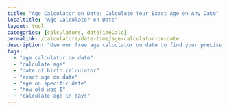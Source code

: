 ```yaml
---
title: "Age Calculator on Date: Calculate Your Exact Age on Any Date"
localtitle: "Age Calculator on Date"
layout: tool
categories: [calculators, dateTimeCalc]
permalink: /calculators/date-time/age-calculator-on-date
description: "Use our free age calculator on date to find your precise age in years, months, and days. Instantly calculate how old you were, or will be, on any specific date."
tags:
  - "age calculator on date"
  - "calculate age"
  - "date of birth calculator"
  - "exact age on date"
  - "age on specific date"
  - "how old was I"
  - "calculate age in days"
---
```


<link rel="stylesheet" href="https://cdnjs.cloudflare.com/ajax/libs/font-awesome/6.5.1/css/all.min.css">

<div class="ac2-wrapper">
    <style>
        :root {
            --ac2-bg: #111827;
            --ac2-bg-surface: #1f2937;
            --ac2-bg-inset: #111827;
            --ac2-border: #374151;
            --ac2-primary: #818cf8;
            --ac2-primary-glow: rgba(129, 140, 248, 0.5);
            --ac2-secondary: #f472b6;
            --ac2-text-heading: #f9fafb;
            --ac2-text-body: #d1d5db;
            --ac2-text-muted: #9ca3af;
            --ac2-shadow: 0 10px 15px -3px rgba(0,0,0,0.1), 0 4px 6px -2px rgba(0,0,0,0.05);
        }

        .ac2-wrapper {
            font-family: 'Inter', sans-serif;
            background-color: var(--ac2-bg);
            color: var(--ac2-text-body);
            line-height: 1.7;
        }

        .ac2-container {
            max-width: 1280px;
            margin: 0 auto;
            padding: 2rem 0.5rem;
        }
        
        .ac2-header {
            text-align: center;
            margin-bottom: 2.5rem;
        }
        .ac2-header h1 {
            font-size: 2.5rem;
            font-weight: 800;
            color: var(--ac2-text-heading);
            background: linear-gradient(90deg, var(--ac2-primary), var(--ac2-secondary));
            -webkit-background-clip: text;
            -webkit-text-fill-color: transparent;
            margin-bottom: 0.5rem;
        }
        .ac2-header p {
            color: var(--ac2-text-muted);
            font-size: 1.1rem;
        }

        /* Main Layout Grid */
        .ac2-main-layout {
            display: flex;
            flex-direction: column;
            gap: 2rem;
        }
        
        /* Desktop Layout (2 Columns) */
        @media (min-width: 1024px) {
            .ac2-main-layout {
                display: grid;
                grid-template-columns: 1fr 320px;
                gap: 2rem;
                align-items: start;
            }
        }

        /* Right Sidebar Styles */
        .ac2-right-sidebar {
            display: flex;
            flex-direction: column;
            gap: 2rem;
        }
        @media (min-width: 1024px) {
            .ac2-right-sidebar {
                position: sticky;
                top: 2rem;
            }
        }
        .ac2-sidebar-card {
            background: var(--ac2-bg-surface);
            border-radius: 1.5rem;
            padding: 1.5rem;
            border: 1px solid var(--ac2-border);
        }
        .ac2-ad-placeholder {
            min-height: 250px;
            display: flex;
            align-items: center;
            justify-content: center;
            flex-direction: column;
            border: 2px dashed var(--ac2-border);
            text-align: center;
            color: var(--ac2-text-muted);
            border-radius: 1rem;
        }
        .ac2-ad-placeholder i {
            margin-bottom: 1rem;
            font-size: 2rem;
            opacity: 0.5;
        }
        .ac2-related-tools h3 {
            font-size: 1.25rem;
            font-weight: 700;
            margin-bottom: 1.5rem;
            display: flex;
            align-items: center;
            gap: 0.75rem;
            background: linear-gradient(90deg, var(--ac2-secondary), var(--ac2-primary));
            -webkit-background-clip: text;
            -webkit-text-fill-color: transparent;
        }
        .ac2-related-tools ul { list-style: none; padding: 0; margin: 0; }
        .ac2-related-tools li a {
            display: flex;
            align-items: center;
            gap: 1rem;
            padding: 0.8rem 1rem;
            border-radius: 0.75rem;
            text-decoration: none;
            color: var(--ac2-text-body);
            transition: background-color 0.2s ease, color 0.2s ease;
        }
        .ac2-related-tools li a:hover {
            background-color: rgba(129, 140, 248, 0.1);
            color: var(--ac2-primary);
        }
        .ac2-related-tools li a i {
            font-size: 1rem;
            width: 20px;
            text-align: center;
            color: var(--ac2-primary);
        }

        /* Tool Box Styles */
        .ac2-tool-box {
            background: var(--ac2-bg-surface);
            border-radius: 1.5rem;
            padding: 2.5rem;
            border: 1px solid var(--ac2-border);
            box-shadow: 0 0 60px -15px rgba(0,0,0,0.3);
            position: relative;
            overflow: hidden;
        }
        .ac2-tool-box::before {
            content: '';
            position: absolute;
            top: -50%; left: -50%;
            width: 200%; height: 200%;
            background: radial-gradient(circle, var(--ac2-primary-glow) 0%, transparent 40%);
            animation: ac2-rotate 15s linear infinite;
            opacity: 0.2;
        }
        @keyframes ac2-rotate { from { transform: rotate(0deg); } to { transform: rotate(360deg); } }

        .ac2-inputs {
            display: grid;
            grid-template-columns: 1fr;
            gap: 2rem;
            margin-bottom: 2rem;
            position: relative;
            z-index: 2;
        }
        @media (min-width: 500px) {
            .ac2-inputs { grid-template-columns: 1fr 1fr; }
        }

        .ac2-input-group { display: flex; flex-direction: column; }
        .ac2-input-group label {
            font-weight: 600;
            color: var(--ac2-text-body);
            margin-bottom: 0.75rem;
            font-size: 1rem;
        }
        .ac2-input-group input[type="date"] {
            background-color: var(--ac2-bg-inset);
            border: 1px solid var(--ac2-border);
            color: var(--ac2-text-heading);
            padding: 0.8rem 1rem;
            border-radius: 0.75rem;
            font-family: inherit;
            font-size: 1rem;
            transition: all 0.2s ease-in-out;
        }
        .ac2-input-group input[type="date"]:focus {
            outline: none;
            border-color: var(--ac2-primary);
            box-shadow: 0 0 0 3px var(--ac2-primary-glow);
        }
        input[type="date"]::-webkit-calendar-picker-indicator {
            filter: invert(1);
            cursor: pointer;
        }
        
        #ac2-error-message {
            color: #fca5a5;
            background-color: rgba(220, 38, 38, 0.1);
            border: 1px solid rgba(220, 38, 38, 0.3);
            text-align: center;
            padding: 1rem;
            border-radius: 0.75rem;
            margin-top: 1rem;
            display: none;
            position: relative;
            z-index: 2;
        }

        /* Results Styles */
        .ac2-results {
            opacity: 0;
            transform: translateY(20px);
            transition: opacity 0.5s ease, transform 0.5s ease;
            position: relative;
            z-index: 2;
            height: 0;
            overflow: hidden;
        }
        .ac2-results.visible { opacity: 1; transform: translateY(0); height: auto; }
        .ac2-primary-result {
            text-align: center;
            background: linear-gradient(135deg, rgba(129, 140, 248, 0.1) 0%, rgba(244, 114, 182, 0.1) 100%);
            padding: 2rem;
            border-radius: 1rem;
            margin-bottom: 1.5rem;
        }
        .ac2-primary-result h2 {
            font-size: 1.1rem;
            color: var(--ac2-text-muted);
            font-weight: 500;
            margin-bottom: 1rem;
        }
        .ac2-primary-result .age-display {
            display: flex;
            justify-content: center;
            align-items: baseline;
            gap: 1rem;
            flex-wrap: wrap;
        }
        .ac2-primary-result .age-part span:first-child {
            font-size: 3rem;
            font-weight: 800;
            color: var(--ac2-text-heading);
            line-height: 1;
        }
        .ac2-primary-result .age-part span:last-child {
            font-size: 1.1rem;
            color: var(--ac2-primary);
        }
        .ac2-facts-grid {
            display: grid;
            grid-template-columns: 1fr;
            gap: 1.5rem;
            margin-bottom: 2rem;
        }
        @media (min-width: 500px) { .ac2-facts-grid { grid-template-columns: 1fr 1fr; } }
        .ac2-summary-title {
            text-align: center;
            font-size: 1.25rem;
            font-weight: 600;
            color: var(--ac2-text-body);
            margin-bottom: 1.5rem;
        }
        .ac2-summary-grid {
            display: grid;
            grid-template-columns: repeat(auto-fit, minmax(160px, 1fr));
            gap: 1.5rem;
        }
        .ac2-result-card {
            background-color: var(--ac2-bg-inset);
            border: 1px solid var(--ac2-border);
            padding: 1.5rem;
            border-radius: 1rem;
            text-align: center;
        }
        .ac2-result-card .value {
            font-size: 1.75rem;
            font-weight: 700;
            color: var(--ac2-text-heading);
            margin-bottom: 0.25rem;
            overflow-wrap: break-word; 
        }
        .ac2-result-card .label {
            font-size: 0.875rem;
            color: var(--ac2-text-muted);
        }
        #ac2-bday-countdown { color: var(--ac2-secondary); }

        /* Info Content Styles */
        .ac2-info-content {
            margin-top: 4rem;
            padding-top: 2rem;
            border-top: 1px solid var(--ac2-border);
        }
        .ac2-info-content h2, .ac2-info-content h3, .ac2-info-content h4 {
            color: var(--ac2-text-heading);
            font-weight: 700;
            margin-bottom: 1rem;
            margin-top: 2rem;
        }
        .ac2-info-content h2 { font-size: 2rem; }
        .ac2-info-content h3 { font-size: 1.5rem; }
        .ac2-info-content h4 { font-size: 1.25rem; color: var(--ac2-text-body); }
        .ac2-info-content p { margin-bottom: 1.25rem; }
        .ac2-info-content ul, .ac2-info-content ol {
            padding-left: 1.5rem;
            margin-bottom: 1.25rem;
        }
        .ac2-info-content li { margin-bottom: 0.5rem; }
    </style>

    <div class="ac2-container">
        <div class="ac2-header">
            <h1>Age Calculator on Date</h1>
            <p>Instantly find your exact age on any date in history or the future.</p>
        </div>

        <div class="ac2-main-layout">
            <main class="ac2-tool-wrapper">
                <div class="ac2-tool-box">
                    <div class="ac2-inputs">
                        <div class="ac2-input-group">
                            <label for="ac2-dob-input">Your Date of Birth</label>
                            <input type="date" id="ac2-dob-input">
                        </div>
                        <div class="ac2-input-group">
                            <label for="ac2-asof-date-input">Calculate Age on Date</label>
                            <input type="date" id="ac2-asof-date-input">
                        </div>
                    </div>

                    <div id="ac2-error-message"></div>

                    <div class="ac2-results" id="ac2-results">
                        <div class="ac2-primary-result">
                            <h2>Exact Age Is</h2>
                            <div class="age-display">
                                <div class="age-part"><span id="res-years">0</span> <span>Years</span></div>
                                <div class="age-part"><span id="res-months">0</span> <span>Months</span></div>
                                <div class="age-part"><span id="res-days">0</span> <span>Days</span></div>
                            </div>
                        </div>
                        
                        <div class="ac2-facts-grid">
                            <div class="ac2-result-card">
                                <h3>Next Birthday</h3>
                                <p class="value" id="ac2-bday-countdown">--</p>
                                <p class="label" id="ac2-bday-weekday"></p>
                            </div>
                            <div class="ac2-result-card">
                                <h3>Born On</h3>
                                <p class="value" id="res-born-day">--</p>
                                <p class="label">Day of the Week</p>
                            </div>
                        </div>

                        <h3 class="ac2-summary-title">Lifetime Summary</h3>
                        <div class="ac2-summary-grid">
                            <div class="ac2-result-card">
                                <p class="value" id="res-total-weeks">0</p><p class="label">Total Weeks</p>
                            </div>
                            <div class="ac2-result-card">
                                <p class="value" id="res-total-days">0</p><p class="label">Total Days</p>
                            </div>
                            <div class="ac2-result-card">
                                <p class="value" id="res-total-hours">0</p><p class="label">Total Hours</p>
                            </div>
                            <div class="ac2-result-card">
                                <p class="value" id="res-total-minutes">0</p><p class="label">Total Minutes</p>
                            </div>
                            <div class="ac2-result-card">
                                <p class="value" id="res-total-seconds">0</p><p class="label">Total Seconds</p>
                            </div>
                        </div>
                    </div>
                </div>
            </main>

            <aside class="ac2-right-sidebar">
                <div class="ac2-sidebar-card">
                    <div class="ac2-ad-placeholder">
                        <i class="fas fa-ad"></i>
                        <strong>Advertisement</strong>
                    </div>
                </div>
                <div class="ac2-sidebar-card ac2-related-tools">
                    <h3><i class="fas fa-compass-drafting"></i>Explore Tools</h3>
                    <ul>
                        <li><a href="#"><i class="fas fa-calendar-alt"></i> Date Difference</a></li>
                        <li><a href="#"><i class="fas fa-clock"></i> Time Zone Converter</a></li>
                        <li><a href="#"><i class="fas fa-hourglass-half"></i> Countdown Timer</a></li>
                        <li><a href="#"><i class="fas fa-stopwatch"></i> Online Stopwatch</a></li>
                        <li><a href="#"><i class="fas fa-percent"></i> Percentage Calculator</a></li>
                    </ul>
                </div>
            </aside>
        </div>

        <div class="ac2-info-content">
            
            <h2>Your Guide to Using an Age Calculator on Any Date</h2>
            <p>You ever stare at a government form or an application, and it asks for your age on a certain date? Like, "your age as of December 31st last year"? Your brain just kinda stops. You start trying to do that weird finger-counting math, subtracting dates, and you get all mixed up. We all been there! In this super-fast digital world, a good age calculator on date has become one of those tools you dont think about until you desperately need it.</p>
            
            <h3>So, What Is an Age Calculator Anyways?</h3>
            <p>Basically, an age calculator on date is a simple online tool that figures out an exact age between two dates. It doesn't just tell you your age in years. It breaks it down into months, days, hours, and even seconds. But the best part, and what makes it so useful, is its ability to work as an age calculator on date. This means you can find out how old someone was, or will be, on any specific day you pick from the calendar.</p>
            <p>Think of it as your personal time machine that makes dealing with confusing dates way, way easier.</p>
            
            <h3>Why Do We Even Need These Things?</h3>
            
            <h4>Gotta Be Exact Sometimes</h4>
            <p>When you're filling out official papers for things like a passport, insurance claims, or at the doctor's office, you have to be precise. They often need your age on a very specific day, not just how old you are right now. Just saying "I'm 25" doesn't work when the form needs your exact age calculated with an age calculator on date for a specific deadline. It gets rid of all the guesswork.</p>
            
            <h4>Planning and Setting Goals</h4>
            <p>Wanna know exactly how many days are left until your 40th birthday? Or maybe you're planning a 50th wedding anniversary party and need to know the exact number of years, months, and days to put on the banner. Using an age calculator on date helps you plan this stuff by giving you a real timeframe for your big moments and celebrations.</p>
            
            <h4>For Work and Professional Stuff</h4>
            <p>There's so many jobs where you need to figure out peoples ages. Think about people in HR, doctors, lawyers, and teachers. They're always needing to calculate ages. Whether it's for checking if someone is old enough for benefits, figuring out retirement dates, or seeing if a kid's development is on track, using an age calculator on date for accuracy is super important.</p>
            
            <h4>It's Just Fun and We're Curious!</h4>
            <p>Let's be real, sometimes we're just nosy. How many days old am I, really? How much older is my best friend? Using an age calculator on date you can find out how old your favorite celebrity was when they filmed your favorite movie. These tools are perfect for answering those random questions we all have.</p>
            
            <h3>Tips for Picking a Good Age Calculator</h3>
            <p>When your looking for one to use, keep these things in mind:</p>
            <ul>
                <li><strong>Is it Accurate?:</strong> The tool has to know about leap years and all that jazz.</li>
                <li><strong>Is it Easy to Use?:</strong> It should be simple and clean. You shouldn't have to read a manual to figure it out.</li>
                <li><strong>Date Flexibility:</strong> Make sure it works as a proper age calculator on date, letting you choose any day you want in the past or future.</li>
                <li><strong>Does it Have Extra Features?:</strong> The fun ones have birthday facts, countdowns, and age comparison.</li>
                <li><strong>Does it Work on Your Phone?:</strong> It should be easy to use on any screen, big or small.</li>
            </ul>

        </div>

        </div>
    <script>
        // All JavaScript logic remains the same
        (function() {
            const dobInput = document.getElementById('ac2-dob-input');
            const asofDateInput = document.getElementById('ac2-asof-date-input');
            const resultsDiv = document.getElementById('ac2-results');
            const errorMessageDiv = document.getElementById('ac2-error-message');

            const res = {
                years: document.getElementById('res-years'),
                months: document.getElementById('res-months'),
                days: document.getElementById('res-days'),
                bdayCountdown: document.getElementById('ac2-bday-countdown'),
                bdayWeekday: document.getElementById('ac2-bday-weekday'),
                bornDay: document.getElementById('res-born-day'),
                totalWeeks: document.getElementById('res-total-weeks'),
                totalDays: document.getElementById('res-total-days'),
                totalHours: document.getElementById('res-total-hours'),
                totalMinutes: document.getElementById('res-total-minutes'),
                totalSeconds: document.getElementById('res-total-seconds')
            };
            
            function animateValue(element, start, end, duration) {
                let startTimestamp = null;
                const step = (timestamp) => {
                    if (!startTimestamp) startTimestamp = timestamp;
                    const progress = Math.min((timestamp - startTimestamp) / duration, 1);
                    element.innerText = Math.floor(progress * (end - start) + start).toLocaleString();
                    if (progress < 1) {
                        window.requestAnimationFrame(step);
                    }
                };
                window.requestAnimationFrame(step);
            }

            function calculateAndDisplayAge() {
                if (!dobInput.value || !asofDateInput.value) {
                    resultsDiv.classList.remove('visible');
                    return;
                }

                const startDate = new Date(dobInput.value);
                const endDate = new Date(asofDateInput.value);

                if (isNaN(startDate.getTime()) || isNaN(endDate.getTime())) {
                    resultsDiv.classList.remove('visible');
                    return;
                }

                if (startDate > endDate) {
                    errorMessageDiv.textContent = 'Date of Birth cannot be after the calculation date.';
                    errorMessageDiv.style.display = 'block';
                    resultsDiv.classList.remove('visible');
                    return;
                }

                errorMessageDiv.style.display = 'none';
                resultsDiv.classList.add('visible');

                // Core Age Calculation
                let years = endDate.getFullYear() - startDate.getFullYear();
                let months = endDate.getMonth() - startDate.getMonth();
                let days = endDate.getDate() - startDate.getDate();
                if (days < 0) {
                    months--;
                    const prevMonth = new Date(endDate.getFullYear(), endDate.getMonth(), 0);
                    days += prevMonth.getDate();
                }
                if (months < 0) {
                    years--;
                    months += 12;
                }

                animateValue(res.years, 0, years, 500);
                animateValue(res.months, 0, months, 500);
                animateValue(res.days, 0, days, 500);

                // Summary Calculation
                const timeDiff = endDate.getTime() - startDate.getTime();
                const totalDays = Math.floor(timeDiff / (1000 * 3600 * 24));
                const totalWeeks = Math.floor(totalDays / 7);
                const totalHours = Math.floor(timeDiff / (1000 * 3600));
                const totalMinutes = Math.floor(timeDiff / (1000 * 60));
                const totalSeconds = Math.floor(timeDiff / 1000);
                
                animateValue(res.totalWeeks, 0, totalWeeks, 500);
                animateValue(res.totalDays, 0, totalDays, 500);
                animateValue(res.totalHours, 0, totalHours, 500);
                animateValue(res.totalMinutes, 0, totalMinutes, 500);
                animateValue(res.totalSeconds, 0, totalSeconds, 500);

                // Birthday Info
                const bornDay = startDate.toLocaleDateString('en-US', { weekday: 'long' });
                res.bornDay.textContent = bornDay;

                // Next Birthday Calculation
                let nextBirthday = new Date(endDate.getFullYear(), startDate.getMonth(), startDate.getDate());
                if (endDate.getMonth() > startDate.getMonth() || (endDate.getMonth() === startDate.getMonth() && endDate.getDate() > startDate.getDate())) {
                    nextBirthday.setFullYear(endDate.getFullYear() + 1);
                }
                
                const bdayTimeDiff = nextBirthday.getTime() - endDate.getTime();
                const daysToBday = Math.ceil(bdayTimeDiff / (1000 * 3600 * 24));
                
                if (endDate.getMonth() === startDate.getMonth() && endDate.getDate() === startDate.getDate()) {
                     res.bdayCountdown.textContent = `Happy Birthday!`;
                } else {
                     res.bdayCountdown.textContent = `${daysToBday} days`;
                }
                res.bdayWeekday.textContent = `on a ${nextBirthday.toLocaleDateString('en-US', { weekday: 'long' })}`;
            }
            
            function setInitialDates() {
                const today = new Date();
                const offset = today.getTimezoneOffset();
                const todayLocal = new Date(today.getTime() - (offset * 60 * 1000));
                asofDateInput.value = todayLocal.toISOString().split('T')[0];
            }

            dobInput.addEventListener('input', calculateAndDisplayAge);
            asofDateInput.addEventListener('input', calculateAndDisplayAge);

            setInitialDates();

        })();
    </script>
</div>
